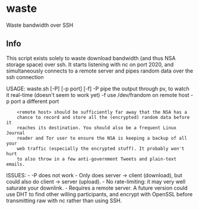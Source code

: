 waste
=====

Waste bandwidth over SSH

Info
----
This script exists solely to waste download bandwidth (and thus NSA storage
space) over ssh. It starts listening with nc on port 2020, and simultaneously
connects to a remote server and pipes random data over the ssh connection

USAGE: waste.sh [-P] [-p port] [-f] <remote host>
        -P       pipe the output through pv, to watch it real-time (doesn't seem to work yet)
        -f       use /dev/frandom on remote host
        -p port  a different port

        <remote host> should be sufficiently far away that the NSA has a
        chance to record and store all the (encrypted) random data before it
        reaches its destination. You should also be a frequent Linux Journal
        reader and Tor user to ensure the NSA is keeping a backup of all your
        web traffic (especially the encrypted stuff). It probably won't hurt
        to also throw in a few anti-government Tweets and plain-text emails.

ISSUES:
        - -P does not work
        - Only does server -> client (download), but could also do
          client -> server (upload).
        - No rate-limiting: it may very well saturate your downlink.
        - Requires a remote server. A future version could use DHT to find
          other willing participants, and encrypt with OpenSSL before
          transmitting raw with nc rather than using SSH.
